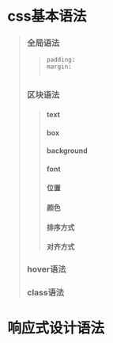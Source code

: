 # css基本语法
>### 全局语法
>>```
>>padding:
>>margin:
>>
>>
>>```
>### 区块语法
>>#### text
>>#### box
>>#### background
>>#### font
>>#### 位置
>>#### 颜色
>>#### 排序方式
>>#### 对齐方式
>### hover语法
>### class语法
# 响应式设计语法